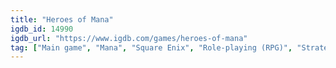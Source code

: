 ```yaml
---
title: "Heroes of Mana"
igdb_id: 14990
igdb_url: "https://www.igdb.com/games/heroes-of-mana"
tag: ["Main game", "Mana", "Square Enix", "Role-playing (RPG)", "Strategy", "Fantasy"]
---
```

